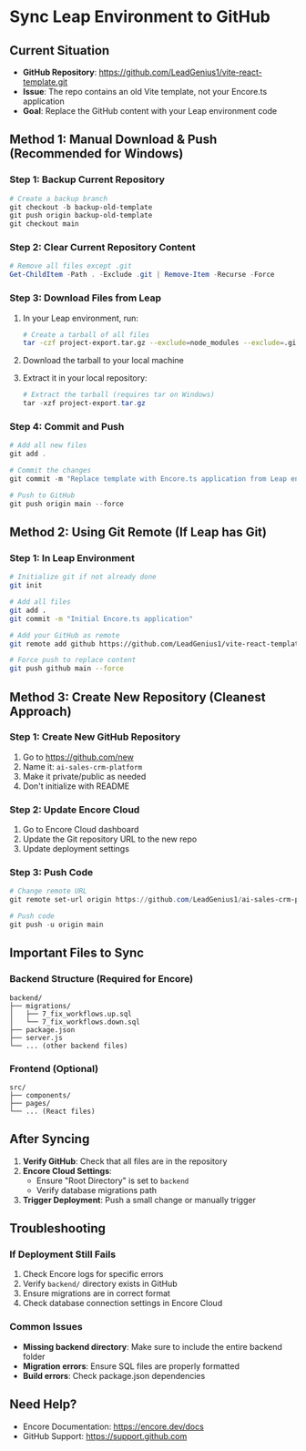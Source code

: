 # Sync Leap Environment to GitHub

## Current Situation
- **GitHub Repository**: https://github.com/LeadGenius1/vite-react-template.git
- **Issue**: The repo contains an old Vite template, not your Encore.ts application
- **Goal**: Replace the GitHub content with your Leap environment code

## Method 1: Manual Download & Push (Recommended for Windows)

### Step 1: Backup Current Repository
```powershell
# Create a backup branch
git checkout -b backup-old-template
git push origin backup-old-template
git checkout main
```

### Step 2: Clear Current Repository Content
```powershell
# Remove all files except .git
Get-ChildItem -Path . -Exclude .git | Remove-Item -Recurse -Force
```

### Step 3: Download Files from Leap
1. In your Leap environment, run:
   ```bash
   # Create a tarball of all files
   tar -czf project-export.tar.gz --exclude=node_modules --exclude=.git *
   ```

2. Download the tarball to your local machine
3. Extract it in your local repository:
   ```powershell
   # Extract the tarball (requires tar on Windows)
   tar -xzf project-export.tar.gz
   ```

### Step 4: Commit and Push
```powershell
# Add all new files
git add .

# Commit the changes
git commit -m "Replace template with Encore.ts application from Leap environment"

# Push to GitHub
git push origin main --force
```

## Method 2: Using Git Remote (If Leap has Git)

### Step 1: In Leap Environment
```bash
# Initialize git if not already done
git init

# Add all files
git add .
git commit -m "Initial Encore.ts application"

# Add your GitHub as remote
git remote add github https://github.com/LeadGenius1/vite-react-template.git

# Force push to replace content
git push github main --force
```

## Method 3: Create New Repository (Cleanest Approach)

### Step 1: Create New GitHub Repository
1. Go to https://github.com/new
2. Name it: `ai-sales-crm-platform`
3. Make it private/public as needed
4. Don't initialize with README

### Step 2: Update Encore Cloud
1. Go to Encore Cloud dashboard
2. Update the Git repository URL to the new repo
3. Update deployment settings

### Step 3: Push Code
```powershell
# Change remote URL
git remote set-url origin https://github.com/LeadGenius1/ai-sales-crm-platform.git

# Push code
git push -u origin main
```

## Important Files to Sync

### Backend Structure (Required for Encore)
```
backend/
├── migrations/
│   ├── 7_fix_workflows.up.sql
│   └── 7_fix_workflows.down.sql
├── package.json
├── server.js
└── ... (other backend files)
```

### Frontend (Optional)
```
src/
├── components/
├── pages/
└── ... (React files)
```

## After Syncing

1. **Verify GitHub**: Check that all files are in the repository
2. **Encore Cloud Settings**: 
   - Ensure "Root Directory" is set to `backend`
   - Verify database migrations path
3. **Trigger Deployment**: Push a small change or manually trigger

## Troubleshooting

### If Deployment Still Fails
1. Check Encore logs for specific errors
2. Verify `backend/` directory exists in GitHub
3. Ensure migrations are in correct format
4. Check database connection settings in Encore Cloud

### Common Issues
- **Missing backend directory**: Make sure to include the entire backend folder
- **Migration errors**: Ensure SQL files are properly formatted
- **Build errors**: Check package.json dependencies

## Need Help?
- Encore Documentation: https://encore.dev/docs
- GitHub Support: https://support.github.com
